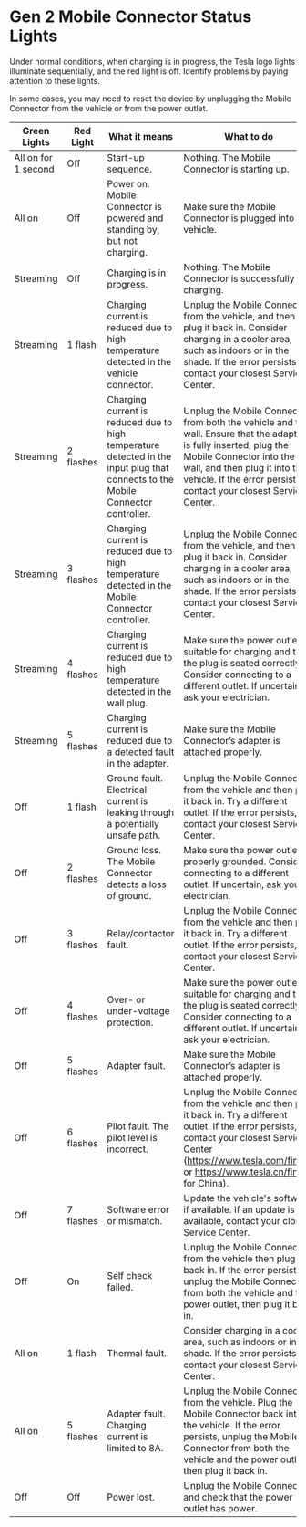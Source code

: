 # Gen 2 Mobile Connector Status Lights

Under normal conditions, when charging is in progress, the Tesla logo lights illuminate sequentially, and the red light is off. Identify problems by paying attention to these lights.

In some cases, you may need to reset the device by unplugging the Mobile Connector from the vehicle or from the power outlet.

|Green Lights|Red Light|What it means|What to do|
|--------|--------|--------|--------|
|All on for 1 second|Off|Start-up sequence.|Nothing. The Mobile Connector is starting up.|
|All on|Off|Power on. Mobile Connector is powered and standing by, but not charging.|Make sure the Mobile Connector is plugged into the vehicle.|
|Streaming|Off|Charging is in progress.|Nothing. The Mobile Connector is successfully charging.|
|Streaming|1 flash|Charging current is reduced due to high temperature detected in the vehicle connector.|Unplug the Mobile Connector from the vehicle, and then plug it back in. Consider charging in a cooler area, such as indoors or in the shade. If the error persists, contact your closest Service Center.|
|Streaming|2 flashes|Charging current is reduced due to high temperature detected in the input plug that connects to the Mobile Connector controller.|Unplug the Mobile Connector from both the vehicle and the wall. Ensure that the adapter is fully inserted, plug the Mobile Connector into the wall, and then plug it into the vehicle. If the error persists, contact your closest Service Center.|
|Streaming|3 flashes|Charging current is reduced due to high temperature detected in the Mobile Connector controller.|Unplug the Mobile Connector from the vehicle, and then plug it back in. Consider charging in a cooler area, such as indoors or in the shade. If the error persists, contact your closest Service Center.|
|Streaming|4 flashes|Charging current is reduced due to high temperature detected in the wall plug.|Make sure the power outlet is suitable for charging and that the plug is seated correctly. Consider connecting to a different outlet. If uncertain, ask your electrician.|
|Streaming|5 flashes|Charging current is reduced due to a detected fault in the adapter.|Make sure the Mobile Connector’s adapter is attached properly.|
|Off|1 flash|Ground fault. Electrical current is leaking through a potentially unsafe path.|Unplug the Mobile Connector from the vehicle and then plug it back in. Try a different outlet. If the error persists, contact your closest Service Center.|
|Off|2 flashes|Ground loss. The Mobile Connector detects a loss of ground.|Make sure the power outlet is properly grounded. Consider connecting to a different outlet. If uncertain, ask your electrician.|
|Off|3 flashes|Relay/contactor fault.|Unplug the Mobile Connector from the vehicle and then plug it back in. Try a different outlet. If the error persists, contact your closest Service Center.|
|Off|4 flashes|Over- or under-voltage protection.|Make sure the power outlet is suitable for charging and that the plug is seated correctly. Consider connecting to a different outlet. If uncertain, ask your electrician.|
|Off|5 flashes|Adapter fault.|Make sure the Mobile Connector’s adapter is attached properly.|
|Off|6 flashes|Pilot fault. The pilot level is incorrect.|Unplug the Mobile Connector from the vehicle and then plug it back in. Try a different outlet. If the error persists, contact your closest Service Center (https://www.tesla.com/findus or https://www.tesla.cn/findus for China).|
|Off|7 flashes|Software error or mismatch.|Update the vehicle's software, if available. If an update is not available, contact your closest Service Center.|
|Off|On|Self check failed.|Unplug the Mobile Connector from the vehicle then plug it back in. If the error persists, unplug the Mobile Connector from both the vehicle and the power outlet, then plug it back in.|
|All on|1 flash|Thermal fault.|Consider charging in a cooler area, such as indoors or in the shade. If the error persists, contact your closest Service Center.|
|All on|5 flashes|Adapter fault. Charging current is limited to 8A.|Unplug the Mobile Connector from the vehicle. Plug the Mobile Connector back into the vehicle. If the error persists, unplug the Mobile Connector from both the vehicle and the power outlet, then plug it back in.|
|Off|Off|Power lost.|Unplug the Mobile Connector and check that the power outlet has power.|